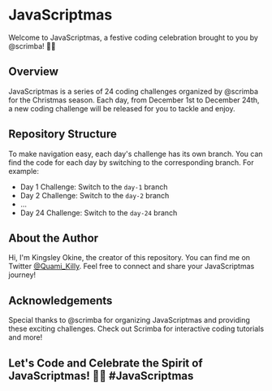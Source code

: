 # JavaScriptmas

Welcome to JavaScriptmas, a festive coding celebration brought to you by @scrimba! 🎄✨

## Overview

JavaScriptmas is a series of 24 coding challenges organized by @scrimba for the Christmas season. Each day, from December 1st to December 24th, a new coding challenge will be released for you to tackle and enjoy.

## Repository Structure

To make navigation easy, each day's challenge has its own branch. You can find the code for each day by switching to the corresponding branch. For example:

- Day 1 Challenge: Switch to the `day-1` branch
- Day 2 Challenge: Switch to the `day-2` branch
- ...
- Day 24 Challenge: Switch to the `day-24` branch

## About the Author

Hi, I'm Kingsley Okine, the creator of this repository. You can find me on Twitter [@Quami_Killy](https://twitter.com/Quami_Killy). Feel free to connect and share your JavaScriptmas journey!

## Acknowledgements

Special thanks to @scrimba for organizing JavaScriptmas and providing these exciting challenges. Check out Scrimba for interactive coding tutorials and more!

## Let's Code and Celebrate the Spirit of JavaScriptmas! 🚀🎁 #JavaScriptmas
